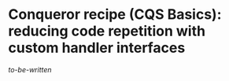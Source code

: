 # Conqueror recipe (CQS Basics): reducing code repetition with custom handler interfaces

_to-be-written_
